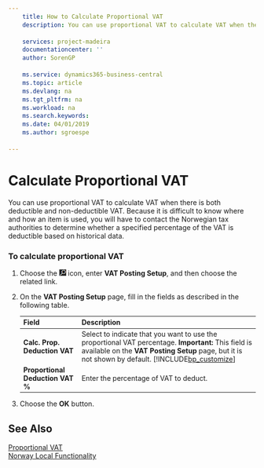 ```yaml
---
    title: How to Calculate Proportional VAT
    description: You can use proportional VAT to calculate VAT when there is both deductible and non-deductible VAT.

    services: project-madeira 
    documentationcenter: ''
    author: SorenGP

    ms.service: dynamics365-business-central
    ms.topic: article
    ms.devlang: na
    ms.tgt_pltfrm: na
    ms.workload: na
    ms.search.keywords:
    ms.date: 04/01/2019
    ms.author: sgroespe

---
```

# Calculate Proportional VAT
You can use proportional VAT to calculate VAT when there is both deductible and non-deductible VAT. Because it is difficult to know where and how an item is used, you will have to contact the Norwegian tax authorities to determine whether a specified percentage of the VAT is deductible based on historical data.  

### To calculate proportional VAT  

1.  Choose the ![Search for Page or Report](../../media/ui-search/search_small.png "Search for Page or Report icon") icon, enter **VAT Posting Setup**, and then choose the related link.  
2.  On the **VAT Posting Setup** page, fill in the fields as described in the following table.  

    |Field|Description|  
    |---------------------------------|---------------------------------------|  
    |**Calc. Prop. Deduction VAT**|Select to indicate that you want to use the proportional VAT percentage. **Important:**  This field is available on the **VAT Posting Setup** page, but it is not shown by default. [!INCLUDE[bp_customize](../../includes/bp_customize_md.md)]|  
    |**Proportional Deduction VAT %**|Enter the percentage of VAT to deduct.|  

3.  Choose the **OK** button.  

## See Also  
 [Proportional VAT](proportional-vat.md)   
 [Norway Local Functionality](norway-local-functionality.md)   
 

